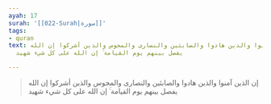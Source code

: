 ```yaml
---
ayah: 17
surah: '[[022-Surah|سورة]]'
tags:
- quran
text: إن الذين آمنوا والذين هادوا والصابئين والنصارى والمجوس والذين أشركوا إن الله
  يفصل بينهم يوم القيامة ۚ إن الله على كل شيء شهيد

---
```

> إن الذين آمنوا والذين هادوا والصابئين والنصارى والمجوس والذين أشركوا إن الله يفصل بينهم يوم القيامة ۚ إن الله على كل شيء شهيد
